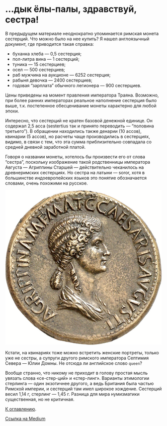 # …дык ёлы-палы, здравствуй, сестра!

В предыдущем материале неоднократно упоминается римская монета сестерций. Что можно было на нее купить? Я нашел англоязычный документ, где приводится такая справка:

* буханка хлеба — 0,5 сестерция;
* пол-литра вина — 1 сестерций;
* туника — 15 сестерциев;
* осел — 500 сестерциев;
* раб мужчина на аукционе — 6252 сестерция;
* рабыня девочка — 2400 сестерциев;
* годовая “зарплата” обычного легионера — 900 сестерциев.

Цены приведены на момент правления императора Траяна. Возможно, при более ранних императорах реальное наполнение сестерция было выше, т.к. постепенное обесценивание монеты характерно для любой эпохи.

Интересно, что сестерций не кратен базовой денежной единице. Он содержал 2,5 асса (sestertius так и принято переводить — “половина третьего”). В обращении находились также денарии (10 ассов), квинарии (5 ассов), но расчеты чаще производились в сестерциях, видимо, в связи с тем, что эта сумма приблизительно совпадала со средней дневной заработной платой.

Говоря о названии монеты, хотелось бы произвести его от слова “сестра”, поскольку изображение такой родственницы императора Августа — Агриппины Старшей — действительно чеканилось на древнеримских сестерциях. Но сестра на латыни — soror, хотя в большинстве индоевропейских языков это понятие обозначается словами, очень похожими на русское.

<img src="img/sestra.gif" alt="Изображение сестры императора Августа Агриппины Старшей на монете." />

Кстати, на квинариях тоже можно встретить женские портреты, только уже не сестры, а супруги другого римского императора Септимия Севера — Юлии Домны. Не отсюда ли английское слово `queen`?

Вообще странно, что никому не приходит в голову простая мысль увязать слова «се-стер-ций» и «стер-линг». Варианты этимологии стерлинга — один экзотичнее другого, а ведь Британия была частью Римской империи, и сестерций там имел широкое хождение. Сестерций весил 1,14 г, стерлинг — 1,45 г. Разница для мира нумизматики существенная, но не критичная.

[К оглавлению](/#toc).

[Ссылка на Medium](https://yababay.medium.com/%D0%B4%D1%8B%D0%BA-%D1%91%D0%BB%D1%8B-%D0%BF%D0%B0%D0%BB%D1%8B-%D0%B7%D0%B4%D1%80%D0%B0%D0%B2%D1%81%D1%82%D0%B2%D1%83%D0%B9-%D1%81%D0%B5%D1%81%D1%82%D1%80%D0%B0-bb08d622f220)
